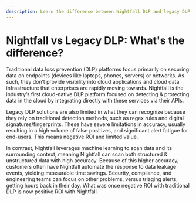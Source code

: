```yaml
---
description: Learn the difference between Nightfall DLP and legacy DLP solutions.
---
```


# Nightfall vs Legacy DLP: What's the difference?

Traditional data loss prevention (DLP) platforms focus primarily on securing data on endpoints (devices like laptops, phones, servers) or networks. As such, they don’t provide visibility into cloud applications and cloud data infrastructure that enterprises are rapidly moving towards. Nightfall is the industry’s first cloud-native DLP platform focused on detecting & protecting data in the cloud by integrating directly with these services via their APIs.

Legacy DLP solutions are also limited in what they can recognize because they rely on traditional detection methods, such as regex rules and digital signatures/fingerprints. These have severe limitations in accuracy, usually resulting in a high volume of false positives, and significant alert fatigue for end-users. This means negative ROI and limited value.

In contrast, Nightfall leverages machine learning to scan data and its surrounding context, meaning Nightfall can scan both structured & unstructured data with high accuracy. Because of this higher accuracy, customers often have Nightfall automate the response to data leakage events, yielding measurable time savings. Security, compliance, and engineering teams can focus on other problems, versus triaging alerts, getting hours back in their day. What was once negative ROI with traditional DLP is now positive ROI with Nightfall.
